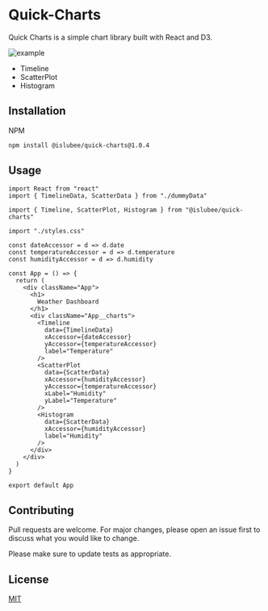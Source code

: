 # Quick-Charts

Quick Charts is a simple chart library built with React and D3.

![example](https://user-images.githubusercontent.com/4142016/163662694-03199150-8fc3-40a8-8839-4d67b01e0c3a.png)

- Timeline
- ScatterPlot
- Histogram

## Installation

NPM
```bash
npm install @islubee/quick-charts@1.0.4
```

## Usage

```react
import React from "react"
import { TimelineData, ScatterData } from "./dummyData"

import { Timeline, ScatterPlot, Histogram } from "@islubee/quick-charts"

import "./styles.css"

const dateAccessor = d => d.date
const temperatureAccessor = d => d.temperature
const humidityAccessor = d => d.humidity

const App = () => {
  return (
    <div className="App">
      <h1>
        Weather Dashboard
      </h1>
      <div className="App__charts">
        <Timeline
          data={TimelineData}
          xAccessor={dateAccessor}
          yAccessor={temperatureAccessor}
          label="Temperature"
        />
        <ScatterPlot
          data={ScatterData}
          xAccessor={humidityAccessor}
          yAccessor={temperatureAccessor}
          xLabel="Humidity"
          yLabel="Temperature"
        />
        <Histogram
          data={ScatterData}
          xAccessor={humidityAccessor}
          label="Humidity"
        />
      </div>
    </div>
  )
}

export default App
```

## Contributing
Pull requests are welcome. For major changes, please open an issue first to discuss what you would like to change.

Please make sure to update tests as appropriate.

## License
[MIT](https://choosealicense.com/licenses/mit/)
